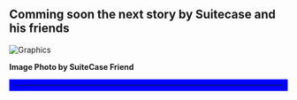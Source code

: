  ## Comming soon the next story by Suitecase and his friends





![Graphics](ramacsvart.jpg)

<b>Image Photo by SuiteCase Friend</b>
<hr style="border:10px solid blue">
